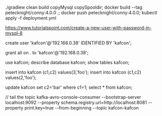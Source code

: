 ./gradlew clean build copyMysql copySpooldir; docker build --tag petecknight/conny:4.0.0 .; docker push petecknight/conny:4.0.0; kubectl apply -f deployment.yml 

https://www.tutorialspoint.com/create-a-new-user-with-password-in-mysql-8

create user 'kafcon'@'192.168.0.38' IDENTIFIED BY 'kafcon';

grant all on *.* to 'kafcon'@'192.168.0.38';

use kafcon;
describe database kafcon;
show tables kafcon;

insert into kafcon (c1,c2) values(3,'foo');
insert into kafcon (c1,c2) values(2,'foo');

update kafcon set c2='bar' where c1=1;
select * from kafcon;
 
// tail the topic 
kafka-avro-console-consumer --bootstrap-server localhost:9092 --property schema.registry.url=http://localhost:8081 --property print.key=true --from-beginning --topic kafcon-kafcon 